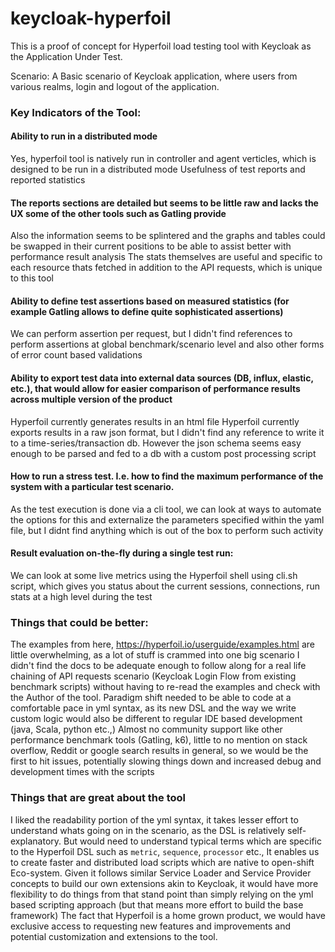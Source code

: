 # keycloak-hyperfoil
This is a proof of concept for Hyperfoil load testing tool with Keycloak as the Application Under Test.

Scenario: A Basic scenario of Keycloak application, where users from various realms, login and logout of the application.

### Key Indicators of the Tool:

#### Ability to run in a distributed mode

Yes, hyperfoil tool is natively run in controller and agent verticles, which is designed to be run in a distributed mode
Usefulness of test reports and reported statistics

#### The reports sections are detailed but seems to be little raw and lacks the UX some of the other tools such as Gatling provide
Also the information seems to be splintered and the graphs and tables could be swapped in their current positions to be able to assist better with performance result analysis
The stats themselves are useful and specific to each resource thats fetched in addition to the API requests, which is unique to this tool

#### Ability to define test assertions based on measured statistics (for example Gatling allows to define quite sophisticated assertions)

We can perform assertion per request, but I didn't find references to perform assertions at global benchmark/scenario level and also other forms of error count based validations

#### Ability to export test data into external data sources (DB, influx, elastic, etc.), that would allow for easier comparison of performance results across multiple version of the product

Hyperfoil currently generates results in an html file
Hyperfoil currently exports results in a raw json format, but I didn't find any reference to write it to a time-series/transaction db. However the json schema seems easy enough to be parsed and fed to a db with a custom post processing script

#### How to run a stress test. I.e. how to find the maximum performance of the system with a particular test scenario.

As the test execution is done via a cli tool, we can look at ways to automate the options for this and externalize the parameters specified within the yaml file, but I didnt find anything which is out of the box to perform such activity

#### Result evaluation on-the-fly during a single test run:

We can look at some live metrics using the Hyperfoil shell using cli.sh script, which gives you status about the current sessions, connections, run stats at a high level during the test


### Things that could be better: 

The examples from here, https://hyperfoil.io/userguide/examples.html are little overwhelming, as a lot of stuff is crammed into one big scenario 
I didn't find the docs to be adequate enough to follow along for a real life chaining of API requests scenario (Keycloak Login Flow from existing benchmark scripts) without having to re-read the examples and check with the Author of the tool.
Paradigm shift needed to be able to code at a comfortable pace in yml syntax, as its new DSL and the way we write custom logic would also be different to regular IDE based development (java, Scala, python etc.,) 
Almost no community support like other performance benchmark tools (Gatling, k6), little to no mention on stack overflow, Reddit or google search results in general, so we would be the first to hit issues, potentially slowing things down and increased debug and development times with the scripts

### Things that are great about the tool

I liked the readability portion of the yml syntax, it takes lesser effort to understand whats going on in the scenario, as the DSL is relatively self-explanatory. But would need to understand typical terms which are specific to the Hyperfoil DSL such as `metric`, `sequence`, `processor` etc.,
It enables us to create faster and distributed load scripts which are native to open-shift Eco-system.
Given it follows similar Service Loader and Service Provider concepts to build our own extensions akin to Keycloak, it would have more flexibility to do things from that stand point than simply relying on the yml based scripting approach (but that means more effort to build the base framework)
The fact that Hyperfoil is a home grown product, we would have exclusive access to requesting new features and improvements and potential customization and extensions to the tool.
